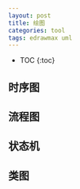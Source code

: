 ```yaml
---
layout: post
title: 绘图
categories: tool
tags: edrawmax uml 
---
```


* TOC
{:toc}

## 时序图

## 流程图

## 状态机

## 类图
